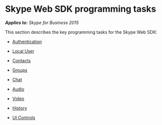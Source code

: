 
# Skype Web SDK programming tasks



 _**Applies to:** Skype for Business 2015_

This section describes the key programming tasks for the Skype Web SDK:


- [Authentication](PTAuth.md)
    
- [Local User](PTLocalUser.md)
    
- [Contacts](PTContacts.md)
    
- [Groups](PTGroups.md)
    
- [Chat](PTChat.md)
    
- [Audio](PTAudio.md)
    
- [Video](PTVideo.md)
    
- [History](PTHistory.md)

- [UI Controls](PTUIControls.md)
